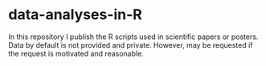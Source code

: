 # data-analyses-in-R
In this repository I publish the R scripts used in scientific papers or posters.
Data by default is not provided and private. However, may be requested if the request is motivated and reasonable.
